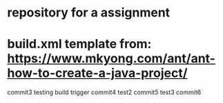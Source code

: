 # repository for a assignment
# build.xml template from: https://www.mkyong.com/ant/ant-how-to-create-a-java-project/
commit3 testing build trigger
commit4 test2
commit5 test3
commit6